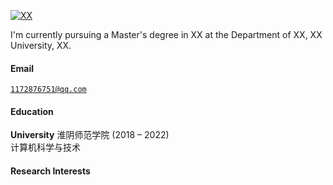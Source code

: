 [![XX](https://img.shields.io/badge/JellFishplus-github-blue?logo=github)](https://github.com/XX)

I'm currently pursuing a Master's degree in XX at the Department of XX, XX University, XX.

#### Email  
<code>1172876751@qq.com</code>  


#### Education  
**University**
淮阴师范学院 (2018 – 2022)   
计算机科学与技术

#### Research Interests  
